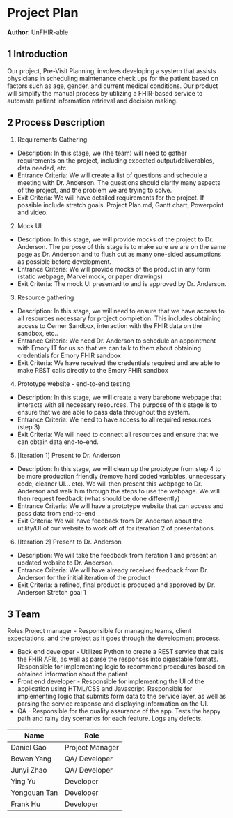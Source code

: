 # Project Plan

**Author**: UnFHIR-able

## 1 Introduction

Our project, Pre-Visit Planning, involves developing a system that assists physicians in scheduling maintenance check ups for the patient based on factors such as age, gender, and current medical conditions. Our product will simplify the manual process by utilizing a FHIR-based service to automate patient information retrieval and decision making.

## 2 Process Description

1. Requirements Gathering
* Description: In this stage, we (the team) will need to gather requirements on the project, including expected output/deliverables, data needed, etc.
* Entrance Criteria: We will create a list of questions and schedule a meeting with Dr. Anderson. The questions should clarify many aspects of the project, and the problem we are trying to solve. 
* Exit Criteria: We will have detailed requirements for the project. If possible include stretch goals. Project Plan.md, Gantt chart, Powerpoint and video.
2. Mock UI 
* Description: In this stage, we will provide mocks of the project to Dr. Anderson. The purpose of this stage is to make sure we are on the same page as Dr. Anderson and to flush out as many one-sided assumptions as possible before development.
* Entrance Criteria: We will provide mocks of the product in any form (static webpage, Marvel mock, or paper drawings)
* Exit Criteria: The mock UI presented to and is approved by Dr. Anderson.
3. Resource gathering
* Description: In this stage, we will need to ensure that we have access to all resources necessary for project completion. This includes obtaining access to Cerner Sandbox, interaction with the FHIR data on the sandbox, etc..
* Entrance Criteria: We need Dr. Anderson to schedule an appointment with Emory IT for us so that we can talk to them about obtaining credentials for Emory FHIR sandbox
* Exit Criteria: We have received the credentials required and are able to make REST calls directly to the Emory FHIR sandbox
4. Prototype website - end-to-end testing
* Description: In this stage, we will create a very barebone webpage that interacts with all necessary resources. The purpose of this stage is to ensure that we are able to pass data throughout the system.
* Entrance Criteria: We need to have access to all required resources (step 3)
* Exit Criteria: We will need to connect all resources and ensure that we can obtain data end-to-end.
5. [Iteration 1] Present to Dr. Anderson
* Description: In this stage, we will clean up the prototype from step 4 to be more production friendly (remove hard coded variables, unnecessary code, cleaner UI… etc). We will then present this webpage to Dr. Anderson and walk him through the steps to use the webpage. We will then request feedback (what should be done differently)
* Entrance Criteria: We will have a prototype website that can access and pass data from end-to-end
* Exit Criteria: We will have feedback from Dr. Anderson about the utility/UI of our website to work off of for iteration 2 of presentations.
6. [Iteration 2] Present to Dr. Anderson
* Description: We will take the feedback from iteration 1 and present an updated website to Dr. Anderson.
* Entrance Criteria: We will have already received feedback from Dr. Anderson for the initial iteration of the product
* Exit Criteria: a refined, final product is produced and approved by Dr. Anderson
Stretch goal 1
## 3 Team

Roles:Project manager - Responsible for managing teams, client expectations, and the project as it goes through the development process.
* Back end developer - Utilizes Python to create a REST service that calls the FHIR APIs, as well as parse the responses into digestable formats. Responsible for implementing logic to recommend procedures based on obtained information about the patient
* Front end developer - Responsible for implementing the UI of the application using HTML/CSS and Javascript. Responsible for implementing logic that submits form data to the service layer, as well as parsing the service response and displaying information on the UI.
* QA - Responsible for the quality assurance of the app. Tests the happy path and rainy day scenarios for each feature. Logs any defects.

| Name  | Role  | 
|---|---|
|Daniel Gao |Project Manager |  
| Bowen Yang  |QA/ Developer   |  
| Junyi Zhao  | QA/ Developer  |  
|Ying Yu   | Developer  |   
| Yongquan Tan  | Developer  |   
| Frank Hu  |Developer   |    







